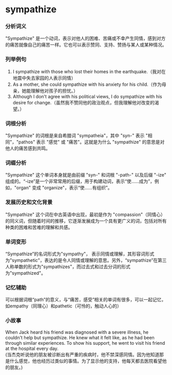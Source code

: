 # sympathize

### 分析词义

  

"Sympathize" 是一个动词，表示对他人的困难、苦痛或不幸产生同情，感到对方的痛苦就像自己的痛苦一样。它也可以表示赞同、支持、赞扬与某人或某种情况。

  

### 列举例句

  

1.  I sympathize with those who lost their homes in the earthquake.（我对在地震中失去家园的人表示同情）
2.  As a mother, she could sympathize with his anxiety for his child.（作为母亲，她能理解他对孩子的担忧。）
3.  Although I don't agree with his political views, I do sympathize with his desire for change.（虽然我不赞同他的政治观点，但我理解他对改变的渴望。）

  

### 词根分析

  

"Sympathize" 的词根是来自希腊词 "sympatheia"，其中 "syn-" 表示 "相同"，"pathos" 表示 "感觉" 或 "痛苦"。这就是为什么 "sympathize" 的意思是对他人的痛苦感到共鸣。

  

### 词缀分析

  

"Sympathize" 这个单词本身就是由前缀 "syn-" 和词根 "-path-" 以及后缀 "-ize" 组成的。“-ize”是一个非常常用的后缀，用于构建动词，表示“使……成为”，例如，"organ" 变成 "organize"，表示“使……有组织”。

  

### 发展历史和文化背景

  

"Sympathize" 这个词在中古英语中出现，最初是作为 "compassion"（同情心）的同义词，但随着时间的推移，它逐渐发展成为一个具有更广义的词，包括对所有种类的困难和苦难的理解和共感。

  

### 单词变形

  

“Sympathize”的名词形式为"sympathy"， 表示同情或理解，其形容词形式为"sympathetic"，表达的是令人同情或理解的意思。另外，“sympathize”在第三人称单数的形式为"sympathizes"，而过去式和过去分词的形式为"sympathized"。

  

### 记忆辅助

  

可以根据词根“path”的意义，与“痛苦，感受”相关的单词有很多，可以一起记忆，如empathy（同理心）和pathetic（可怜的，触动人心的）

  

### 小故事

  

When Jack heard his friend was diagnosed with a severe illness, he couldn't help but sympathize. He knew what it felt like, as he had been through similar experiences. To show his support, he went to visit his friend at the hospital every day.  
(当杰克听说他的朋友被诊断出有严重的疾病时，他不禁深感同情。因为他知道那是什么感觉，他也经历过类似的事情。为了显示他的支持，他每天都去医院看望他的朋友。)
